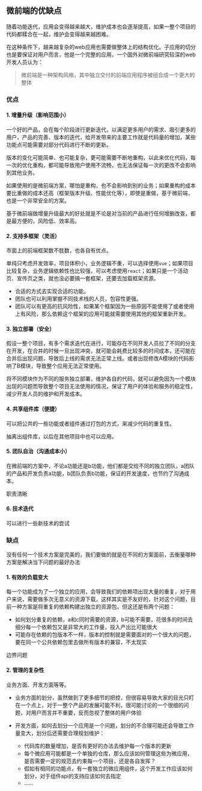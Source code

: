 ## 微前端的优缺点

随着功能迭代，应用会变得越来越大，维护成本也会逐渐提高，如果一整个项目的代码都糅合在一起，维护会变得越来越困难。

在这种条件下，越来越复杂的web应用也需要做整体上的结构优化。子应用的切分也是要保证对用户而言，他是一个完整的应用，一个国外对微前端研究较深的web开发人员认为：

> 微前端是一种架构风格，其中独立交付的前端应用程序被组合成一个更大的整体

### 优点

#### 1. 增量升级（影响范围小）

一个好的产品，会在每个阶段进行更新迭代，以满足更多用户的需求、吸引更多的用户，产品的完善、版本的迭代，给开发带来的主要工作就是代码量的增加，某些功能点可能需要对部分代码进行不断的更新。

版本的变化可能简单、也可能复杂，更可能需要不断地重构，以此来优化代码，每一次的优化重构，都可能导致用户使用不流畅，也无法保证每一次的更改不会影响到其他业务。

如果使用的是微前端方案，哪怕是重构，也不会影响到别的业务；如果重构的成本要比重做的成本还高（框架版本升级、性能优化等），即使是重做，基于微前端，也是一个非常安全的方案。

基于微前端做增量升级最大的好处就是不论是对当前的产品进行任何增删改查，都是最方便的，风险低、效率高。

#### 2. 支持多框架（灵活）

市面上的前端框架数不胜数，也各自有优点。

单纯只考虑开发效率，项目体积小，业务逻辑不重，可以选择使用`vue`；如果项目比较复杂，业务逻辑依赖性也比较强，可以考虑使用`react`；如果只是一个活动页、宣传页之类，就也没必要搞一套框架，还要去加载框架资源。

* 合适的方式去实现合适的功能。
* 团队也可以利用掌握不同技术栈的人员，包容性更强。
* 团队可以有更高的抗风险性，如果某个框架因为一些原因不能使用了或者使用上有风险，那么依赖这个框架的应用可能就需要使用其他的框架重新开发。

#### 3. 独立部署（安全）

假设一整个项目，有多个需求迭代在进行，可能存在不同开发人员拉了不同的分支在开发，在合并的时候一旦出现冲突，就可能会耗费比较多的时间成本，还可能在合并后出现问题，导致后上线的需求无法正常上线。或者出现修改A模块的代码影响了B模块，导致整个应用无法正常使用。

将不同模块作为不同的服务独立部署，维护各自的代码，就可以避免因为一个模块出现的问题而导致整个项目无法使用的情况，保证了用户的体验和服务的稳定性，减少开发人员的维护和开发成本。

#### 4. 共享组件库（便捷）

可以把公共的一些功能或者组件通过打包的方式，来减少代码的重复性。

抽离出组件库，以后在其他项目中也可以应用。

#### 5. 团队自治（沟通成本小）

在微前端的方案中，不论a功能还是b功能，他们都是交给不同的独立团队，a团队的产品和开发负责a功能，b团队负责b功能，保证的开发速度，也节约了沟通成本。

职责清晰

#### 6. 技术迭代

可以进行一些新技术的尝试



### 缺点

没有任何一个技术方案是完美的，我们要做的就是在不同的方案面前，去衡量哪种方案是解决当下问题的最好办法

#### 1. 有效的负载变大

每一个功能成为了一个独立的应用，会导致我们的依赖项出现大量的重复，对于用户来说，需要做多次无意义的资源下载，这样其实是不友好的，针对这个问题，目前一种方案是将重复的依赖构建出独立的资源包，但这还是有两个问题：

* 如何划分重复的依赖，a和c同时需要的资源，b可能不需要，花很多的时间去细分每一个依赖包又是非常大的工作量，投入产出比可能很大
* 可能存在依赖的包版本不一样，版本的控制就是需要面对的一个很大的问题，要在同一个公共依赖包里去做所有版本的兼容，不太现实

边界问题

#### 2. 管理的复杂性

业务方面、开发方面等等。

* 业务方面的划分，虽然做到了更多细节的把控，但很容易导致大家的目光只盯在一个点上，对于一整个产品的发展可能不利，很可能讨论的一个很细的问题，对用户而言并不重要，反而忽视了整体的用户体验

* 开发方面，如何去划分一个应用是一个问题，划分的不合理可能还会导致工作量变大，划分后还需要合理规划维护：

  * 代码库的数量增加，是否有更好的办法去维护每一个版本的更新
  * 每个微应用可能都是一个单独的仓库，那么应该如何管理这些为微应用，是否需要一定的规范去约束每一个项目，还是各自发挥？
  * 假如有相同的功能点，有一套独立的微应用组件，这个开发工作应该如何划分，对于组件api的支持应该如何去指定
  * ......

  